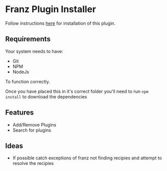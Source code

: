 # Franz Plugin Installer

Follow instructions [here](https://github.com/meetfranz/plugins/blob/master/docs/integration.md) for installation of this plugin.

## Requirements

Your system needs to have:
 * Git
 * NPM
 * NodeJs
 
 To function correctly.

Once you have placed this in it's correct folder you'll need to run `npm install` to download the dependencies

## Features
 * Add/Remove Plugins
 * Search for plugins

## Ideas
 * If possible catch exceptions of franz not finding recipies and attempt to resolve the recipies
